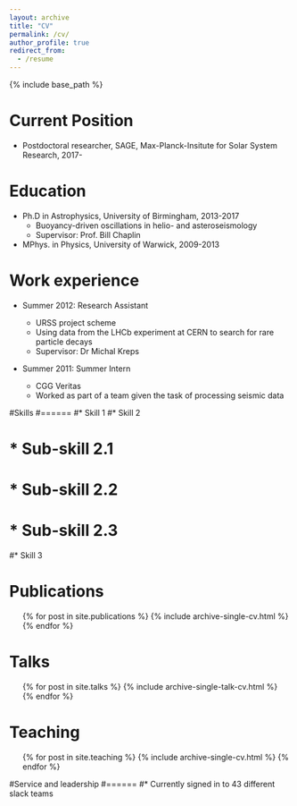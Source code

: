 ```yaml
---
layout: archive
title: "CV"
permalink: /cv/
author_profile: true
redirect_from:
  - /resume
---
```


{% include base_path %}

Current Position
======
* Postdoctoral researcher, SAGE, Max-Planck-Insitute for Solar System Research, 2017-

Education
======
* Ph.D in Astrophysics, University of Birmingham, 2013-2017
  * Buoyancy-driven oscillations in helio- and asteroseismology
  * Supervisor: Prof. Bill Chaplin
* MPhys. in Physics, University of Warwick, 2009-2013

Work experience
======
* Summer 2012: Research Assistant
  * URSS project scheme
  * Using data from the LHCb experiment at CERN to search for rare particle decays
  * Supervisor: Dr Michal Kreps

* Summer 2011: Summer Intern
  * CGG Veritas
  * Worked as part of a team given the task of processing seismic data
  
#Skills
#======
#* Skill 1
#* Skill 2
#  * Sub-skill 2.1
#  * Sub-skill 2.2
#  * Sub-skill 2.3
#* Skill 3

Publications
======
  <ul>{% for post in site.publications %}
    {% include archive-single-cv.html %}
  {% endfor %}</ul>
  
Talks
======
  <ul>{% for post in site.talks %}
    {% include archive-single-talk-cv.html %}
  {% endfor %}</ul>
  
Teaching
======
  <ul>{% for post in site.teaching %}
    {% include archive-single-cv.html %}
  {% endfor %}</ul>
  
#Service and leadership
#======
#* Currently signed in to 43 different slack teams
